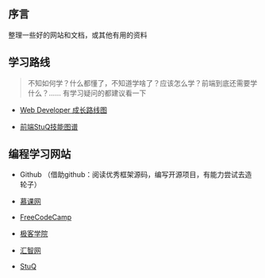 
## 序言

整理一些好的网站和文档，或其他有用的资料

## 学习路线

> 不知如何学？什么都懂了，不知道学啥了？应该怎么学？前端到底还需要学什么？…… 有学习疑问的都建议看一下

- [Web Developer 成长路线图](./study_guide/000-Developer.md)

- [前端StuQ技能图谱](./study_guide/002-WebStuQ.md)

## 编程学习网站

- Github （借助github：阅读优秀框架源码，编写开源项目，有能力尝试去造轮子）

- [慕课网](http://www.imooc.com/)

- [FreeCodeCamp](http://www.freecodecamp.com/)

- [极客学院](http://www.jikexueyuan.com/)

- [汇智网](http://www.hubwiz.com/)

- [StuQ](http://www.stuq.org/)
